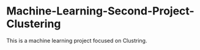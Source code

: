 # Machine-Learning-Second-Project-Clustering
This is a machine learning project focused on Clustring.
